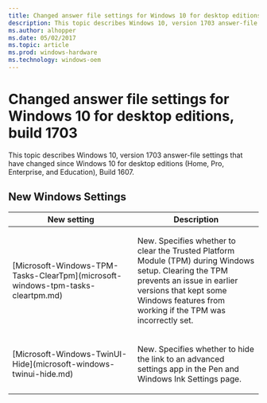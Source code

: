 ```yaml
---
title: Changed answer file settings for Windows 10 for desktop editions, build 1703
description: This topic describes Windows 10, version 1703 answer-file settings that have changed since Windows 10 for desktop editions (Home, Pro, Enterprise, and Education), Build 1607.
ms.author: alhopper
ms.date: 05/02/2017
ms.topic: article
ms.prod: windows-hardware
ms.technology: windows-oem
---
```


# Changed answer file settings for Windows 10 for desktop editions, build 1703


This topic describes Windows 10, version 1703 answer-file settings that have changed since Windows 10 for desktop editions (Home, Pro, Enterprise, and Education), Build 1607.

## New Windows Settings


<table>
<colgroup>
<col width="50%" />
<col width="50%" />
</colgroup>
<thead>
<tr class="header">
<th>New setting</th>
<th>Description</th>
</tr>
</thead>
<tbody>
<tr class="even">
<td><p>[Microsoft-Windows-TPM-Tasks-ClearTpm](microsoft-windows-tpm-tasks-cleartpm.md)</p></td>
<td><p>New. Specifies whether to clear the Trusted Platform Module (TPM) during Windows setup. Clearing the TPM prevents an issue in earlier versions that kept some Windows features from working if the TPM was incorrectly set.</p></td>
</tr>
<tr class="odd">
<td><p>[Microsoft-Windows-TwinUI-Hide](microsoft-windows-twinui-hide.md)</p></td>
<td><p>New. Specifies whether to hide the link to an advanced settings app in the Pen and Windows Ink Settings page.</p></td>
</tr>
</tbody>
</table>



 

 

 






